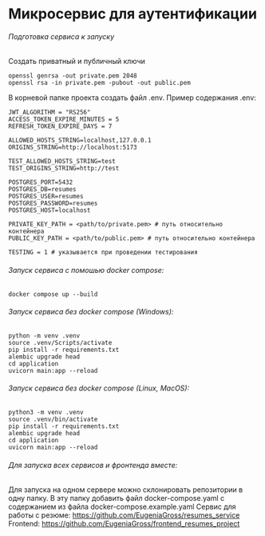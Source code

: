 # Микросервис для аутентификации
###### Подготовка сервиса к запуску
Создать приватный и публичный ключи
```
openssl genrsa -out private.pem 2048
openssl rsa -in private.pem -pubout -out public.pem
```
В корневой папке проекта создать файл .env. Пример содержания .env:</br>
```
JWT_ALGORITHM = "RS256"
ACCESS_TOKEN_EXPIRE_MINUTES = 5
REFRESH_TOKEN_EXPIRE_DAYS = 7

ALLOWED_HOSTS_STRING=localhost,127.0.0.1
ORIGINS_STRING=http://localhost:5173

TEST_ALLOWED_HOSTS_STRING=test
TEST_ORIGINS_STRING=http://test

POSTGRES_PORT=5432
POSTGRES_DB=resumes
POSTGRES_USER=resumes
POSTGRES_PASSWORD=resumes
POSTGRES_HOST=localhost

PRIVATE_KEY_PATH = <path/to/private.pem> # путь относительно контейнера
PUBLIC_KEY_PATH = <path/to/public.pem> # путь относительно контейнера

TESTING = 1 # указывается при проведении тестирования
```

###### Запуск сервиса c помошью docker compose: </br>
```
docker compose up --build
```
###### Запуск сервиса без docker compose (Windows): </br>
```
python -m venv .venv
source .venv/Scripts/activate
pip install -r requirements.txt
alembic upgrade head
cd application
uvicorn main:app --reload
```
###### Запуск сервиса без docker compose (Linux, MacOS): </br>
```
python3 -m venv .venv
source .venv/bin/activate
pip install -r requirements.txt
alembic upgrade head
cd application
uvicorn main:app --reload
```
###### Для запуска всех сервисов и фронтенда вместе: </br>
Для запуска на одном сервере можно склонировать репозитории в одну папку.
В эту папку добавить файл docker-compose.yaml c содержанием из файла docker-compose.example.yaml
Сервис для работы с резюме: https://github.com/EugeniaGross/resumes_service
Frontend: https://github.com/EugeniaGross/frontend_resumes_project
